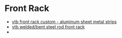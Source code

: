 # Front Rack

- [ytb front rack custom - aluminum sheet metal strips](https://www.youtube.com/watch?v=Oq0UFyDqM-M)
- [ytb welded/bent steel rod front rack](https://www.youtube.com/watch?v=5DjidZtS0tc)
- 
